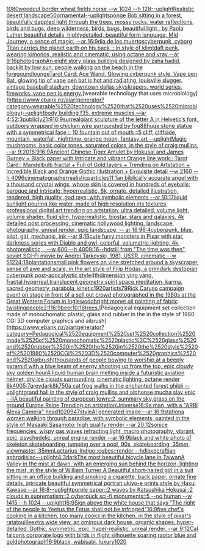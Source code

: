 [1080](https://www.ebank.nz/aiartgenerator?category=1080)[woodcut border wheat fields norse --w 1024 --h 128](https://www.ebank.nz/aiartgenerator?category=woodcut%2520border%2520wheat%2520fields%2520norse%2520--w%25201024%2520--h%2520128)[--uplight](https://www.ebank.nz/aiartgenerator?category=--uplight)[Realistic desert landscape](https://www.ebank.nz/aiartgenerator?category=Realistic%2520desert%2520landscape)[50](https://www.ebank.nz/aiartgenerator?category=50)[ornamental](https://www.ebank.nz/aiartgenerator?category=ornamental)[--uplight](https://www.ebank.nz/aiartgenerator?category=--uplight)[sponge Bob sitting in a forest,  beautifully dappled light through the trees, mossy rocks, water reflections, birds and bugs, deep wilderness, birds, bugs, beautiful light , by  Paola Luther beautiful details, highlydetailed, beautiful form language, Mid Journey, a sence of magic, --ar 16:9](https://www.ebank.nz/aiartgenerator?category=sponge%2520Bob%2520sitting%2520in%2520a%2520forest%2C%2520%2520beautifully%2520dappled%2520light%2520through%2520the%2520trees%2C%2520mossy%2520rocks%2C%2520water%2520reflections%2C%2520birds%2520and%2520bugs%2C%2520deep%2520wilderness%2C%2520birds%2C%2520bugs%2C%2520beautiful%2520light%2520%2C%2520by%2520%2520Paola%2520Luther%2520beautiful%2520details%2C%2520highlydetailed%2C%2520beautiful%2520form%2520language%2C%2520Mid%2520Journey%2C%2520a%2520sence%2520of%2520magic%2C%2520--ar%252016%3A9)[dia de los muertos](https://www.ebank.nz/aiartgenerator?category=dia%2520de%2520los%2520muertos)[cyberpunk, cyborg Titan carries the planet earth on his back :: in style of klimt](https://www.ebank.nz/aiartgenerator?category=cyberpunk%2C%2520cyborg%2520Titan%2520carries%2520the%2520planet%2520earth%2520on%2520his%2520back%2520%3A%3A%2520in%2520style%2520of%2520klimt)[daft punk, wearing kimonos, realistic and cinematic, using octane and vray --ar 9:16](https://www.ebank.nz/aiartgenerator?category=daft%2520punk%2C%2520wearing%2520kimonos%2C%2520realistic%2520and%2520cinematic%2C%2520using%2520octane%2520and%2520vray%2520--ar%25209%3A16)[photograph](https://www.ebank.nz/aiartgenerator?category=photograph)[An eight story glass building designed by zaha hadid, backlit by low sun, people walking on the beach in the foregound](https://www.ebank.nz/aiartgenerator?category=An%2520eight%2520story%2520glass%2520building%2520designed%2520by%2520zaha%2520hadid%2C%2520backlit%2520by%2520low%2520sun%2C%2520people%2520walking%2520on%2520the%2520beach%2520in%2520the%2520foregound)[lounge](https://www.ebank.nz/aiartgenerator?category=lounge)[Tarot Card: Ace Wand. Glowing cyberpunk style. Vape pen Bat, glowing tip of vape pen bat is hot and radiating, louisville slugger. vintage baseball stadium, downtown dallas skyskrapers. world series, fireworks. vape pen is energy.](https://www.ebank.nz/aiartgenerator?category=Tarot%2520Card%3A%2520Ace%2520Wand.%2520Glowing%2520cyberpunk%2520style.%2520Vape%2520pen%2520Bat%2C%2520glowing%2520tip%2520of%2520vape%2520pen%2520bat%2520is%2520hot%2520and%2520radiating%2C%2520louisville%2520slugger.%2520vintage%2520baseball%2520stadium%2C%2520downtown%2520dallas%2520skyskrapers.%2520world%2520series%2C%2520fireworks.%2520vape%2520pen%2520is%2520energy.)[wearable technology that uses microbiology](https://www.ebank.nz/aiartgenerator?category=wearable%2520technology%2520that%2520uses%2520microbiology)[--uplight](https://www.ebank.nz/aiartgenerator?category=--uplight)[body building f35, extreme muscles —ar 4:5](https://www.ebank.nz/aiartgenerator?category=body%2520building%2520f35%2C%2520extreme%2520muscles%2520%E2%80%94ar%25204%3A5)[2:3](https://www.ebank.nz/aiartgenerator?category=2%3A3)[publicly](https://www.ebank.nz/aiartgenerator?category=publicly)[21:9](https://www.ebank.nz/aiartgenerator?category=21%3A9)[16:9](https://www.ebank.nz/aiartgenerator?category=16%3A9)[surreal](https://www.ebank.nz/aiartgenerator?category=surreal)[giant sculpture of the letter A in Helvetic’s font, outdoors wrapped in chicken wire surrounded by fog](https://www.ebank.nz/aiartgenerator?category=giant%2520sculpture%2520of%2520the%2520letter%2520A%2520in%2520Helvetic%E2%80%99s%2520font%2C%2520outdoors%2520wrapped%2520in%2520chicken%2520wire%2520surrounded%2520by%2520fog)[88](https://www.ebank.nz/aiartgenerator?category=88)[huge stone statue with a symmetrical face :: 10 fountain out of mouth ::5 cliff, cliffside, mountain, waterfall, nighttime, orange moon, fantasy art --uplight](https://www.ebank.nz/aiartgenerator?category=huge%2520stone%2520statue%2520with%2520a%2520symmetrical%2520face%2520%3A%3A%252010%2520fountain%2520out%2520of%2520mouth%2520%3A%3A5%2520cliff%2C%2520cliffside%2C%2520mountain%2C%2520waterfall%2C%2520nighttime%2C%2520orange%2520moon%2C%2520fantasy%2520art%2520--uplight)[Magic mushrooms, basic color tones, saturated colors, in the style of craig mullins, --ar 9:20](https://www.ebank.nz/aiartgenerator?category=Magic%2520mushrooms%2C%2520basic%2520color%2520tones%2C%2520saturated%2520colors%2C%2520in%2520the%2520style%2520of%2520craig%2520mullins%2C%2520--ar%25209%3A20)[16:9](https://www.ebank.nz/aiartgenerator?category=16%3A9)[16:9](https://www.ebank.nz/aiartgenerator?category=16%3A9)[Ancient Chinese Tiger Amulet by Hokusai and James Gurney + Black paper with Intricate and vibrant Orange line work:: Tarot Card:: Mandelbulb fractal + Full of Gold layers + Trending on Artstation + Incredible Black and Orange Gothic Illustration + Exquisite detail  --w 2160  --h 4096](https://www.ebank.nz/aiartgenerator?category=Ancient%2520Chinese%2520Tiger%2520Amulet%2520by%2520Hokusai%2520and%2520James%2520Gurney%2520%2B%2520Black%2520paper%2520with%2520Intricate%2520and%2520vibrant%2520Orange%2520line%2520work%3A%3A%2520Tarot%2520Card%3A%3A%2520Mandelbulb%2520fractal%2520%2B%2520Full%2520of%2520Gold%2520layers%2520%2B%2520Trending%2520on%2520Artstation%2520%2B%2520Incredible%2520Black%2520and%2520Orange%2520Gothic%2520Illustration%2520%2B%2520Exquisite%2520detail%2520%2520--w%25202160%2520%2520--h%25204096)[cinematographer](https://www.ebank.nz/aiartgenerator?category=cinematographer)[realistic](https://www.ebank.nz/aiartgenerator?category=realistic)[particles](https://www.ebank.nz/aiartgenerator?category=particles)[1](https://www.ebank.nz/aiartgenerator?category=1)[1:1](https://www.ebank.nz/aiartgenerator?category=1%3A1)[an biblically accurate angel with a thousand crystal wings, whose skin is covered in hundreds of eyeballs; baroque and intricate; hyperrealistic, 8k, ornate, detailed illustration, rendered, high quality, god rays; with symbolic elements --ar 10:17](https://www.ebank.nz/aiartgenerator?category=an%2520biblically%2520accurate%2520angel%2520with%2520a%2520thousand%2520crystal%2520wings%2C%2520whose%2520skin%2520is%2520covered%2520in%2520hundreds%2520of%2520eyeballs%3B%2520baroque%2520and%2520intricate%3B%2520hyperrealistic%2C%25208k%2C%2520ornate%2C%2520detailed%2520illustration%2C%2520rendered%2C%2520high%2520quality%2C%2520god%2520rays%3B%2520with%2520symbolic%2520elements%2520--ar%252010%3A17)[liquid sunlight pouring like water, made of high resolution iris textures, professional digital art trending on artstation, ultra detailed, volume light, volume shader, fluid slim, hyperrealistic, biostar, stars and galaxies, 4k detailed post processing, cinematic hollywood lighting, landscape, photography, unreal render, epic landscape, -- ar 16:9](https://www.ebank.nz/aiartgenerator?category=liquid%2520sunlight%2520pouring%2520like%2520water%2C%2520made%2520of%2520high%2520resolution%2520iris%2520textures%2C%2520professional%2520digital%2520art%2520trending%2520on%2520artstation%2C%2520ultra%2520detailed%2C%2520volume%2520light%2C%2520volume%2520shader%2C%2520fluid%2520slim%2C%2520hyperrealistic%2C%2520biostar%2C%2520stars%2520and%2520galaxies%2C%25204k%2520detailed%2520post%2520processing%2C%2520cinematic%2520hollywood%2520lighting%2C%2520landscape%2C%2520photography%2C%2520unreal%2520render%2C%2520epic%2520landscape%2C%2520--%2520ar%252016%3A9)[6:4](https://www.ebank.nz/aiartgenerator?category=6%3A4)[cyberpunk, blue, pilot, girl, mechanic, ink --ar 9:16](https://www.ebank.nz/aiartgenerator?category=cyberpunk%2C%2520blue%2C%2520pilot%2C%2520girl%2C%2520mechanic%2C%2520ink%2520--ar%25209%3A16)[cute furry monsters in Pixar with star, darkness series with Diablo and owl, colorful, volumetric lighting, 4k, photorealistic, , --w 600 --h 400](https://www.ebank.nz/aiartgenerator?category=cute%2520furry%2520monsters%2520in%2520Pixar%2520with%2520star%2C%2520darkness%2520series%2520with%2520Diablo%2520and%2520owl%2C%2520colorful%2C%2520volumetric%2520lighting%2C%25204k%2C%2520photorealistic%2C%2520%2C%2520--w%2520600%2520--h%2520400)[9:16](https://www.ebank.nz/aiartgenerator?category=9%3A16)[--hd](https://www.ebank.nz/aiartgenerator?category=--hd)[still from "The time was then", soviet SCI-FI movie by Andrei Tarkovski, 1981, USSR, cinematic --w 512](https://www.ebank.nz/aiartgenerator?category=still%2520from%2520%22The%2520time%2520was%2520then%22%2C%2520soviet%2520SCI-FI%2520movie%2520by%2520Andrei%2520Tarkovski%2C%25201981%2C%2520USSR%2C%2520cinematic%2520--w%2520512)[24:18](https://www.ebank.nz/aiartgenerator?category=24%3A18)[plantation](https://www.ebank.nz/aiartgenerator?category=plantation)[small pink flowers on vine stretched around a skyscraper, sense of awe and scale, in the art style of Filip Hodas, a grimdark dystopian cyberpunk post-apocalyptic style](https://www.ebank.nz/aiartgenerator?category=small%2520pink%2520flowers%2520on%2520vine%2520stretched%2520around%2520a%2520skyscraper%2C%2520sense%2520of%2520awe%2520and%2520scale%2C%2520in%2520the%2520art%2520style%2520of%2520Filip%2520Hodas%2C%2520a%2520grimdark%2520dystopian%2520cyberpunk%2520post-apocalyptic%2520style)[4thdimension,ying yang, fractal,hyperreal,translucent,geometry,spirit,space,meditation, karma, sacred geometry, parabola, kinetic](https://www.ebank.nz/aiartgenerator?category=4thdimension%2Cying%2520yang%2C%2520fractal%2Chyperreal%2Ctranslucent%2Cgeometry%2Cspirit%2Cspace%2Cmeditation%2C%2520karma%2C%2520sacred%2520geometry%2C%2520parabola%2C%2520kinetic)[1920](https://www.ebank.nz/aiartgenerator?category=1920)[artists](https://www.ebank.nz/aiartgenerator?category=artists)[79](https://www.ebank.nz/aiartgenerator?category=79)[Rick Caruso campaign event on stage in front of a sell out crowd photographed in the 1980s at the Great Western Forum in Inglewood](https://www.ebank.nz/aiartgenerator?category=Rick%2520Caruso%2520campaign%2520event%2520on%2520stage%2520in%2520front%2520of%2520a%2520sell%2520out%2520crowd%2520photographed%2520in%2520the%25201980s%2520at%2520the%2520Great%2520Western%2520Forum%2520in%2520Inglewood)[bright monet oil painting of fabric twisting](https://www.ebank.nz/aiartgenerator?category=bright%2520monet%2520oil%2520painting%2520of%2520fabric%2520twisting)[people](https://www.ebank.nz/aiartgenerator?category=people)[2:1](https://www.ebank.nz/aiartgenerator?category=2%3A1)[16:9](https://www.ebank.nz/aiartgenerator?category=16%3A9)[beer](https://www.ebank.nz/aiartgenerator?category=beer)[10:16](https://www.ebank.nz/aiartgenerator?category=10%3A16)[trees.](https://www.ebank.nz/aiartgenerator?category=trees.)[Pedagogical equipment set collection made of monochomatic plastic, glass and rubber in the in the style of 1980 CGI 3D computer graphics and aibrush](https://www.ebank.nz/aiartgenerator?category=Pedagogical%2520equipment%2520set%2520collection%2520made%2520of%2520monochomatic%2520plastic%2C%2520glass%2520and%2520rubber%2520in%2520the%2520in%2520the%2520style%2520of%25201980%2520CGI%25203D%2520computer%2520graphics%2520and%2520aibrush)[thousands of people bowing to worship at a beeply pyramid with a blue beam of energy shooting up from the top, epic cloudy sky golden hour](https://www.ebank.nz/aiartgenerator?category=thousands%2520of%2520people%2520bowing%2520to%2520worship%2520at%2520a%2520beeply%2520pyramid%2520with%2520a%2520blue%2520beam%2520of%2520energy%2520shooting%2520up%2520from%2520the%2520top%2C%2520epic%2520cloudy%2520sky%2520golden%2520hour)[A liquid human brain melting inside a futuristic aviation helmet, dry ice clouds surrounding, cinematic lighting, octane render 8k](https://www.ebank.nz/aiartgenerator?category=A%2520liquid%2520human%2520brain%2520melting%2520inside%2520a%2520futuristic%2520aviation%2520helmet%2C%2520dry%2520ice%2520clouds%2520surrounding%2C%2520cinematic%2520lighting%2C%2520octane%2520render%25208k)[400](https://www.ebank.nz/aiartgenerator?category=400)[5:7](https://www.ebank.nz/aiartgenerator?category=5%3A7)[grey](https://www.ebank.nz/aiartgenerator?category=grey)[dark](https://www.ebank.nz/aiartgenerator?category=dark)[8k](https://www.ebank.nz/aiartgenerator?category=8k)[750](https://www.ebank.nz/aiartgenerator?category=750)[a cat frog walks in the enchanted forest ghibli --uplight](https://www.ebank.nz/aiartgenerator?category=a%2520cat%2520frog%2520walks%2520in%2520the%2520enchanted%2520forest%2520ghibli%2520--uplight)[grand hall in the style of craig mullins and alphonse mucha slav epic --ll](https://www.ebank.nz/aiartgenerator?category=grand%2520hall%2520in%2520the%2520style%2520of%2520craig%2520mullins%2520and%2520alphonse%2520mucha%2520slav%2520epic%2520--ll)[A beautiful painting of european town::2, summary sky,grass on the ground,Europe Reine,Trending on artstation](https://www.ebank.nz/aiartgenerator?category=A%2520beautiful%2520painting%2520of%2520european%2520town%3A%3A2%2C%2520summary%2520sky%2Cgrass%2520on%2520the%2520ground%2CEurope%2520Reine%2CTrending%2520on%2520artstation)[Universe](https://www.ebank.nz/aiartgenerator?category=Universe)[16:9](https://www.ebank.nz/aiartgenerator?category=16%3A9)[a man, with a "ARRI Alexa Camera" head](https://www.ebank.nz/aiartgenerator?category=a%2520man%2C%2520with%2520a%2520%22ARRI%2520Alexa%2520Camera%22%2520head)[1020947](https://www.ebank.nz/aiartgenerator?category=1020947)[style](https://www.ebank.nz/aiartgenerator?category=style)[AI generated image --ar 16:9](https://www.ebank.nz/aiartgenerator?category=AI%2520generated%2520image%2520--ar%252016%3A9)[station](https://www.ebank.nz/aiartgenerator?category=station)[a women walking through paradise, with symbolic elements, painted in the style of Masaaki Sasamoto; high quality render --ar 20:12](https://www.ebank.nz/aiartgenerator?category=a%2520women%2520walking%2520through%2520paradise%2C%2520with%2520symbolic%2520elements%2C%2520painted%2520in%2520the%2520style%2520of%2520Masaaki%2520Sasamoto%3B%2520high%2520quality%2520render%2520--ar%252020%3A12)[sonice frequencies, wispy gas waves refracting light, macro photography, vibrant, epic, psychedelic, unreal engine render --ar 16:9](https://www.ebank.nz/aiartgenerator?category=sonice%2520frequencies%2C%2520wispy%2520gas%2520waves%2520refracting%2520light%2C%2520macro%2520photography%2C%2520vibrant%2C%2520epic%2C%2520psychedelic%2C%2520unreal%2520engine%2520render%2520--ar%252016%3A9)[black and white photo of skeleton skateboarding, jumping over a pool, 90s, skateboarding, 35mm, viewmaster, 35mm](https://www.ebank.nz/aiartgenerator?category=black%2520and%2520white%2520photo%2520of%2520skeleton%2520skateboarding%2C%2520jumping%2520over%2520a%2520pool%2C%252090s%2C%2520skateboarding%2C%252035mm%2C%2520viewmaster%2C%252035mm)[Lactarius-Indigo::cubes::render --hd](https://www.ebank.nz/aiartgenerator?category=Lactarius-Indigo%3A%3Acubes%3A%3Arender%2520--hd)[lovecraftian aphrodisiac](https://www.ebank.nz/aiartgenerator?category=lovecraftian%2520aphrodisiac)[--uplight](https://www.ebank.nz/aiartgenerator?category=--uplight)[4:3](https://www.ebank.nz/aiartgenerator?category=4%3A3)[dark](https://www.ebank.nz/aiartgenerator?category=dark)[The most beautiful bicycle lane in Taiwan](https://www.ebank.nz/aiartgenerator?category=The%2520most%2520beautiful%2520bicycle%2520lane%2520in%2520Taiwan)[A Valley in the mist at dawn, with an emerging sun behind the horizon, lighting the mist, in the style of William Turner A Beautiful short-haired girl in a suit sitting in an office building and smoking a cigarette, back paper, ornate fine details, intricate beautiful symmetrical portrait,ukiyo-e prints style,by Hasui Kawase --ar 16:8](https://www.ebank.nz/aiartgenerator?category=A%2520Valley%2520in%2520the%2520mist%2520at%2520dawn%2C%2520with%2520an%2520emerging%2520sun%2520behind%2520the%2520horizon%2C%2520lighting%2520the%2520mist%2C%2520in%2520the%2520style%2520of%2520William%2520Turner%2520A%2520Beautiful%2520short-haired%2520girl%2520in%2520a%2520suit%2520sitting%2520in%2520an%2520office%2520building%2520and%2520smoking%2520a%2520cigarette%2C%2520back%2520paper%2C%2520ornate%2520fine%2520details%2C%2520intricate%2520beautiful%2520symmetrical%2520portrait%2Cukiyo-e%2520prints%2520style%2Cby%2520Hasui%2520Kawase%2520--ar%252016%3A8)[--uplight](https://www.ebank.nz/aiartgenerator?category=--uplight)[purple paper::2 waves by Katsushika Hokusai::2 clouds in suprematism::2 cyberpuck sci-fi monuments::5 --no human --w 1415 --h 1024 --uplight](https://www.ebank.nz/aiartgenerator?category=purple%2520paper%3A%3A2%2520waves%2520by%2520Katsushika%2520Hokusai%3A%3A2%2520clouds%2520in%2520suprematism%3A%3A2%2520cyberpuck%2520sci-fi%2520monuments%3A%3A5%2520--no%2520human%2520--w%25201415%2520--h%25201024%2520--uplight)[16:9](https://www.ebank.nz/aiartgenerator?category=16%3A9)[Sign above the white house that says "The right of the people to Yeetus the Fetus shall not be infringed"](https://www.ebank.nz/aiartgenerator?category=Sign%2520above%2520the%2520white%2520house%2520that%2520says%2520%22The%2520right%2520of%2520the%2520people%2520to%2520Yeetus%2520the%2520Fetus%2520shall%2520not%2520be%2520infringed%22)[16:9](https://www.ebank.nz/aiartgenerator?category=16%3A9)[five chef's cooking in a kitchen, too many cooks in the kitchen, in the style of pixar's ratatouille](https://www.ebank.nz/aiartgenerator?category=five%2520chef%27s%2520cooking%2520in%2520a%2520kitchen%2C%2520too%2520many%2520cooks%2520in%2520the%2520kitchen%2C%2520in%2520the%2520style%2520of%2520pixar%27s%2520ratatouille)[extra wide view. an ominous dark house. organic shapes. hyper-detailed. Gothic. symmetric. epic. hyper-realistic. unreal render. --ar 9:12](https://www.ebank.nz/aiartgenerator?category=extra%2520wide%2520view.%2520an%2520ominous%2520dark%2520house.%2520organic%2520shapes.%2520hyper-detailed.%2520Gothic.%2520symmetric.%2520epic.%2520hyper-realistic.%2520unreal%2520render.%2520--ar%25209%3A12)[Cal falcons corporate logo with birds in flight silhouette soaring raptor blue and gold](https://www.ebank.nz/aiartgenerator?category=Cal%2520falcons%2520corporate%2520logo%2520with%2520birds%2520in%2520flight%2520silhouette%2520soaring%2520raptor%2520blue%2520and%2520gold)[photograph](https://www.ebank.nz/aiartgenerator?category=photograph)[16:9](https://www.ebank.nz/aiartgenerator?category=16%3A9)[black, wabisabi, luxury](https://www.ebank.nz/aiartgenerator?category=black%2C%2520wabisabi%2C%2520luxury)[](https://www.ebank.nz/aiartgenerator?category=)[1020](https://www.ebank.nz/aiartgenerator?category=1020)